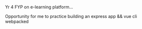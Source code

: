 Yr 4 FYP on e-learning platform...

Opportunity for me to practice building an express app && vue cli webpacked


